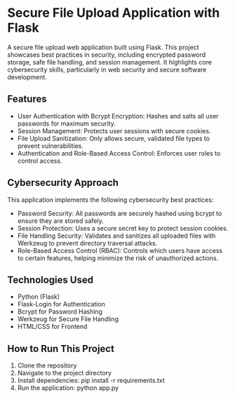 # Secure File Upload Application with Flask

A secure file upload web application built using Flask. This project showcases best practices in security, including encrypted password storage, safe file handling, and session management. It highlights core cybersecurity skills, particularly in web security and secure software development.

## Features
- User Authentication with Bcrypt Encryption: Hashes and salts all user passwords for maximum security.
- Session Management: Protects user sessions with secure cookies.
- File Upload Sanitization: Only allows secure, validated file types to prevent vulnerabilities.
- Authentication and Role-Based Access Control: Enforces user roles to control access.

## Cybersecurity Approach
This application implements the following cybersecurity best practices:
- Password Security: All passwords are securely hashed using bcrypt to ensure they are stored safely.
- Session Protection: Uses a secure secret key to protect session cookies.
- File Handling Security: Validates and sanitizes all uploaded files with Werkzeug to prevent directory traversal attacks.
- Role-Based Access Control (RBAC): Controls which users have access to certain features, helping minimize the risk of unauthorized actions.

## Technologies Used
- Python (Flask)
- Flask-Login for Authentication
- Bcrypt for Password Hashing
- Werkzeug for Secure File Handling
- HTML/CSS for Frontend 

## How to Run This Project
1. Clone the repository
2. Navigate to the project directory
3. Install dependencies: pip install -r requirements.txt
4. Run the application: python app.py
